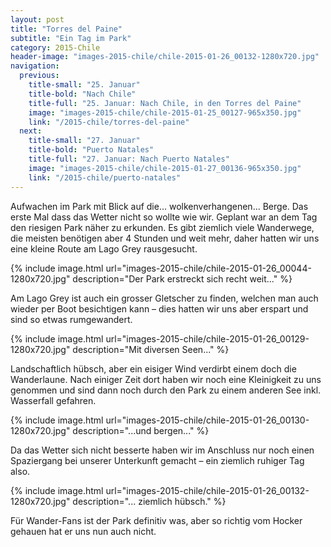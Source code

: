 ```yaml
---
layout: post
title: "Torres del Paine"
subtitle: "Ein Tag im Park"
category: 2015-Chile
header-image: "images-2015-chile/chile-2015-01-26_00132-1280x720.jpg"
navigation:
  previous:
    title-small: "25. Januar"
    title-bold: "Nach Chile"
    title-full: "25. Januar: Nach Chile, in den Torres del Paine"
    image: "images-2015-chile/chile-2015-01-25_00127-965x350.jpg"
    link: "/2015-chile/torres-del-paine"
  next:
    title-small: "27. Januar"
    title-bold: "Puerto Natales"
    title-full: "27. Januar: Nach Puerto Natales"
    image: "images-2015-chile/chile-2015-01-27_00136-965x350.jpg"
    link: "/2015-chile/puerto-natales"
---
```

Aufwachen im Park mit Blick auf die... wolkenverhangenen... Berge. Das erste Mal dass das Wetter nicht so wollte wie wir. Geplant war an dem Tag den riesigen Park näher zu erkunden. Es gibt ziemlich viele Wanderwege, die meisten benötigen aber 4 Stunden und weit mehr, daher hatten wir uns eine kleine Route am Lago Grey rausgesucht.

{% include image.html url="images-2015-chile/chile-2015-01-26_00044-1280x720.jpg" description="Der Park erstreckt sich recht weit..." %}

Am Lago Grey ist auch ein grosser Gletscher zu finden, welchen man auch wieder per Boot besichtigen kann – dies hatten wir uns aber erspart und sind so etwas rumgewandert.

{% include image.html url="images-2015-chile/chile-2015-01-26_00129-1280x720.jpg" description="Mit diversen Seen..." %}

Landschaftlich hübsch, aber ein eisiger Wind verdirbt einem doch die Wanderlaune. Nach einiger Zeit dort haben wir noch eine Kleinigkeit zu uns genommen und sind dann noch durch den Park zu einem anderen See inkl. Wasserfall gefahren.

{% include image.html url="images-2015-chile/chile-2015-01-26_00130-1280x720.jpg" description="...und bergen..." %}

Da das Wetter sich nicht besserte haben wir im Anschluss nur noch einen Spaziergang bei unserer Unterkunft gemacht – ein ziemlich ruhiger Tag also.

{% include image.html url="images-2015-chile/chile-2015-01-26_00132-1280x720.jpg" description="... ziemlich hübsch." %}

Für Wander-Fans ist der Park definitiv was, aber so richtig vom Hocker gehauen hat er uns nun auch nicht.
